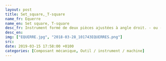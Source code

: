 ```yaml
---
layout: post
title: Set_square,_T-square
name_fr: Equerre
name_en: Set square, T-square
desc_fr: Instrument formé de deux pièces ajustées à angle droit. - ou - Pièce en deux plans à angle droit permettant la fixation à 90° de deux éléments.  https&#58;&#47;&#47;fr.wikipedia.org&#47;wiki&#47;%C3%89querre
desc_en: 
img: ["EQUERRE.jpg", "2018-03-28_101743EQUERRES.png"]
src: 
date: 2019-03-15 17:58:00 +0100
categories: [Composant mécanique, Outil / instrument / machine]
---
```

